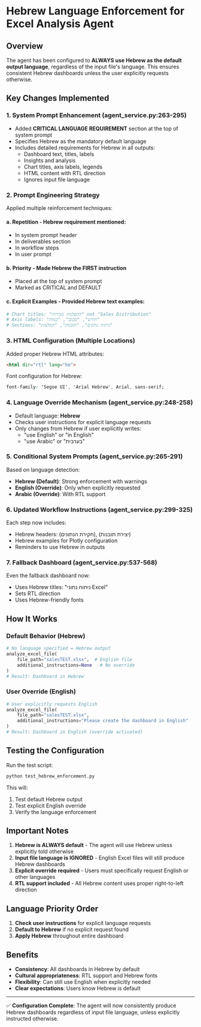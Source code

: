# Hebrew Language Enforcement for Excel Analysis Agent

## Overview
The agent has been configured to **ALWAYS use Hebrew as the default output language**, regardless of the input file's language. This ensures consistent Hebrew dashboards unless the user explicitly requests otherwise.

## Key Changes Implemented

### 1. System Prompt Enhancement (agent_service.py:263-295)
- Added **CRITICAL LANGUAGE REQUIREMENT** section at the top of system prompt
- Specifies Hebrew as the mandatory default language
- Includes detailed requirements for Hebrew in all outputs:
  - Dashboard text, titles, labels
  - Insights and analysis
  - Chart titles, axis labels, legends
  - HTML content with RTL direction
  - Ignores input file language

### 2. Prompt Engineering Strategy
Applied multiple reinforcement techniques:

#### a. **Repetition** - Hebrew requirement mentioned:
- In system prompt header
- In deliverables section
- In workflow steps
- In user prompt

#### b. **Priority** - Made Hebrew the FIRST instruction
- Placed at the top of system prompt
- Marked as CRITICAL and DEFAULT

#### c. **Explicit Examples** - Provided Hebrew text examples:
```python
# Chart titles: "התפלגות מכירות" not "Sales Distribution"
# Axis labels: "חודש", "סכום", "כמות"
# Sections: "ניתוח נתונים", "תובנות", "המלצות"
```

### 3. HTML Configuration (Multiple Locations)
Added proper Hebrew HTML attributes:
```html
<html dir="rtl" lang="he">
```

Font configuration for Hebrew:
```css
font-family: 'Segoe UI', 'Arial Hebrew', Arial, sans-serif;
```

### 4. Language Override Mechanism (agent_service.py:248-258)
- Default language: **Hebrew**
- Checks user instructions for explicit language requests
- Only changes from Hebrew if user explicitly writes:
  - "use English" or "in English"
  - "use Arabic" or "בערבית"

### 5. Conditional System Prompts (agent_service.py:265-291)
Based on language detection:
- **Hebrew (Default)**: Strong enforcement with warnings
- **English (Override)**: Only when explicitly requested
- **Arabic (Override)**: With RTL support

### 6. Updated Workflow Instructions (agent_service.py:299-325)
Each step now includes:
- Hebrew headers: (חקירת הנתונים), (יצירת תובנות)
- Hebrew examples for Plotly configuration
- Reminders to use Hebrew in outputs

### 7. Fallback Dashboard (agent_service.py:537-568)
Even the fallback dashboard now:
- Uses Hebrew titles: "ניתוח נתוני Excel"
- Sets RTL direction
- Uses Hebrew-friendly fonts

## How It Works

### Default Behavior (Hebrew)
```python
# No language specified = Hebrew output
analyze_excel_file(
    file_path="salesTEST.xlsx",  # English file
    additional_instructions=None   # No override
)
# Result: Dashboard in Hebrew
```

### User Override (English)
```python
# User explicitly requests English
analyze_excel_file(
    file_path="salesTEST.xlsx",
    additional_instructions="Please create the dashboard in English"
)
# Result: Dashboard in English (override activated)
```

## Testing the Configuration

Run the test script:
```bash
python test_hebrew_enforcement.py
```

This will:
1. Test default Hebrew output
2. Test explicit English override
3. Verify the language enforcement

## Important Notes

1. **Hebrew is ALWAYS default** - The agent will use Hebrew unless explicitly told otherwise
2. **Input file language is IGNORED** - English Excel files will still produce Hebrew dashboards
3. **Explicit override required** - Users must specifically request English or other languages
4. **RTL support included** - All Hebrew content uses proper right-to-left direction

## Language Priority Order

1. **Check user instructions** for explicit language requests
2. **Default to Hebrew** if no explicit request found
3. **Apply Hebrew** throughout entire dashboard

## Benefits

- **Consistency**: All dashboards in Hebrew by default
- **Cultural appropriateness**: RTL support and Hebrew fonts
- **Flexibility**: Can still use English when explicitly needed
- **Clear expectations**: Users know Hebrew is default

---

✅ **Configuration Complete**: The agent will now consistently produce Hebrew dashboards regardless of input file language, unless explicitly instructed otherwise.